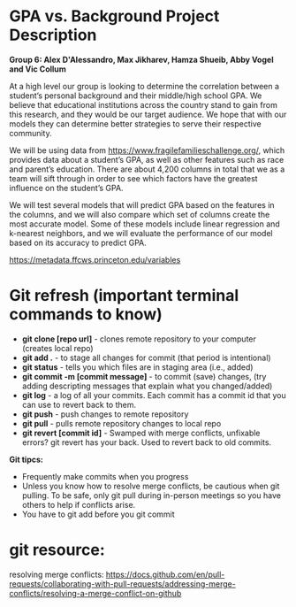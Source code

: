 # GPA vs. Background Project Description
**Group 6: Alex D'Alessandro, Max Jikharev, Hamza Shueib, Abby Vogel and Vic Collum**

At a high level our group is looking to determine the correlation between a student’s personal background and their middle/high school GPA. We believe that educational institutions across the country stand to gain from this research, and they would be our target audience. We hope that with our models they can determine better strategies to serve their respective community. 


We will be using data from https://www.fragilefamilieschallenge.org/, which provides data about a student’s GPA, as well as other features such as race and parent’s education. There are about 4,200 columns in total that we as a team will sift through in order to see which factors have the greatest influence on the student’s GPA.


We will test several models that will predict GPA based on the features in the columns, and we will also compare which set of columns create the most accurate model. Some of these models include linear regression and k-nearest neighbors, and we will evaluate the performance of our model based on its accuracy to predict GPA.


https://metadata.ffcws.princeton.edu/variables


# Git refresh (important terminal commands to know)
- **git clone [repo url]** - clones remote repository to your computer (creates local repo)
- **git add .** - to stage all changes for commit (that period is intentional)
- **git status** - tells you which files are in staging area (i.e., added) 
- **git commit -m [commit message]** - to commit (save) changes, (try adding descripting messages that explain what you changed/added)
- **git log** - a log of all your commits. Each commit has a commit id that you can use to revert back to them. 
- **git push** - push changes to remote repository 
- **git pull** - pulls remote repository changes to local repo 
- **git revert [commit id]** - Swamped with merge conflicts, unfixable errors? git revert has your back. Used to revert back to old commits. 

**Git tipcs:**
- Frequently make commits when you progress 
- Unless you know how to resolve merge conflicts, be cautious when git pulling. To be safe, only git pull during in-person meetings so you have others to help if conflicts arise.
- You have to git add before you git commit

# git resource:
 resolving merge conflicts: https://docs.github.com/en/pull-requests/collaborating-with-pull-requests/addressing-merge-conflicts/resolving-a-merge-conflict-on-github
